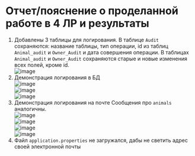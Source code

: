 # Отчет/пояснение о проделанной работе в 4 ЛР и результаты
1) Добавлены 3 таблицы для логирования. В таблице `Audit` сохраняются: название таблицы, тип операции, id из таблиц `Animal_audit` и `Owner_Audit` и дата совершения операции. В таблицах `Animal_audit` и `Owner_Audit` сохраняются старые и новые изменения всех полей, кроме id.</br>
![image](https://user-images.githubusercontent.com/62326372/212362679-f252a6d8-d90a-43f4-9849-cea997303133.png) </br>
2) Демонстрация логирования в БД </br>
![image](https://user-images.githubusercontent.com/62326372/212367685-8160750e-3681-487f-b5b3-4f43ac1e86a9.png) </br>
![image](https://user-images.githubusercontent.com/62326372/212367846-f7106da7-4e20-4d73-aaf9-f5b5e9a575b8.png) </br>
![image](https://user-images.githubusercontent.com/62326372/212367984-eab0c22f-cfd4-43e1-b596-6ef7158271af.png) </br>
3) Демонстрация логирования на почте Сообщения про `animals` аналогичны.</br>
![image](https://user-images.githubusercontent.com/62326372/212368147-45ef0c59-dd66-410d-bff5-d0477775f122.png) </br>
![image](https://user-images.githubusercontent.com/62326372/212368314-0b322811-c896-4f07-868d-6cd299e838d4.png) </br>
![image](https://user-images.githubusercontent.com/62326372/212368398-de477b87-a368-45f6-abbc-4964f33dac58.png) </br>
![image](https://user-images.githubusercontent.com/62326372/212368498-8cf7a526-15be-48f9-9563-6e9df13b36b4.png) </br>
4) Файл `application.properties` не загружался, дабы не светить адрес своей электронной почты
